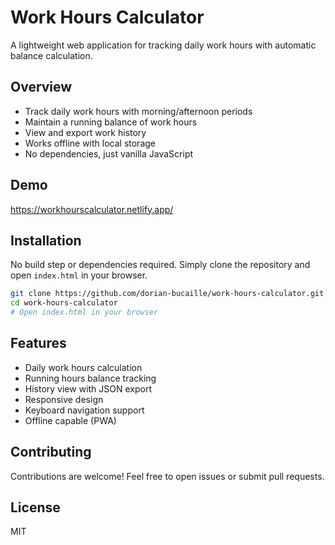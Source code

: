 # Work Hours Calculator

A lightweight web application for tracking daily work hours with automatic balance calculation.

## Overview
- Track daily work hours with morning/afternoon periods
- Maintain a running balance of work hours
- View and export work history
- Works offline with local storage
- No dependencies, just vanilla JavaScript

## Demo
https://workhourscalculator.netlify.app/

## Installation
No build step or dependencies required. Simply clone the repository and open `index.html` in your browser.

```bash
git clone https://github.com/dorian-bucaille/work-hours-calculator.git
cd work-hours-calculator
# Open index.html in your browser
```

## Features
- Daily work hours calculation
- Running hours balance tracking
- History view with JSON export
- Responsive design
- Keyboard navigation support
- Offline capable (PWA)

## Contributing
Contributions are welcome! Feel free to open issues or submit pull requests.

## License
MIT
